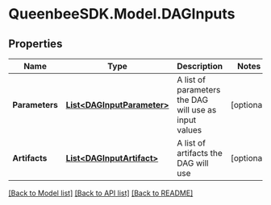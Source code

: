
# QueenbeeSDK.Model.DAGInputs

## Properties

Name | Type | Description | Notes
------------ | ------------- | ------------- | -------------
**Parameters** | [**List&lt;DAGInputParameter&gt;**](DAGInputParameter.md) | A list of parameters the DAG will use as input values | [optional] 
**Artifacts** | [**List&lt;DAGInputArtifact&gt;**](DAGInputArtifact.md) | A list of artifacts the DAG will use | [optional] 

[[Back to Model list]](../README.md#documentation-for-models)
[[Back to API list]](../README.md#documentation-for-api-endpoints)
[[Back to README]](../README.md)

